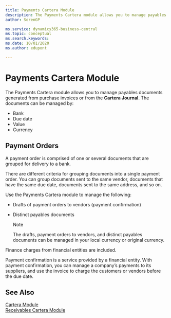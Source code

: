 ```yaml
---
title: Payments Cartera Module
description: The Payments Cartera module allows you to manage payables documents generated from purchase invoices or from the Cartera Journal.
author: SorenGP

ms.service: dynamics365-business-central
ms.topic: conceptual
ms.search.keywords:
ms.date: 10/01/2020
ms.author: edupont

---
```

# Payments Cartera Module
The Payments Cartera module allows you to manage payables documents generated from purchase invoices or from the **Cartera Journal**. The documents can be managed by:  

- Bank  
- Due date  
- Value  
- Currency  

## Payment Orders  
A payment order is comprised of one or several documents that are grouped for delivery to a bank.  

There are different criteria for grouping documents into a single payment order. You can group documents sent to the same vendor, documents that have the same due date, documents sent to the same address, and so on.  

Use the Payments Cartera module to manage the following:  

- Drafts of payment orders to vendors (payment confirmation)  
- Distinct payables documents  

    > [!NOTE]  
    >  The drafts, payment orders to vendors, and distinct payables documents can be managed in your local currency or original currency.  

Finance charges from financial entities are included.  

Payment confirmation is a service provided by a financial entity. With payment confirmation, you can manage a company’s payments to its suppliers, and use the invoice to charge the customers or vendors before the due date.  

## See Also  
 [Cartera Module](cartera-module.md)   
 [Receivables Cartera Module](receivables-cartera-module.md)
